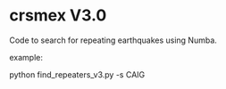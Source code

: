# crsmex V3.0
Code to search for repeating earthquakes using Numba. 

example:

python find_repeaters_v3.py -s CAIG
